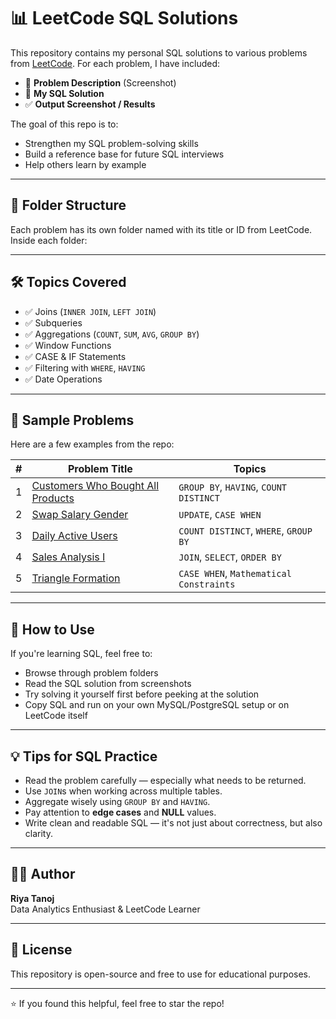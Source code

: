 # 📊 LeetCode SQL Solutions

This repository contains my personal SQL solutions to various problems from [LeetCode](https://leetcode.com/problemset/database/). For each problem, I have included:

- 📝 **Problem Description** (Screenshot)
- 🧠 **My SQL Solution**
- ✅ **Output Screenshot / Results**

The goal of this repo is to:
- Strengthen my SQL problem-solving skills
- Build a reference base for future SQL interviews
- Help others learn by example

---

## 📁 Folder Structure

Each problem has its own folder named with its title or ID from LeetCode. Inside each folder:


---

## 🛠️ Topics Covered

- ✅ Joins (`INNER JOIN`, `LEFT JOIN`)
- ✅ Subqueries
- ✅ Aggregations (`COUNT`, `SUM`, `AVG`, `GROUP BY`)
- ✅ Window Functions
- ✅ CASE & IF Statements
- ✅ Filtering with `WHERE`, `HAVING`
- ✅ Date Operations

---

## 🧠 Sample Problems

Here are a few examples from the repo:

| # | Problem Title | Topics |
|--:|----------------|--------|
| 1 | [Customers Who Bought All Products](https://leetcode.com/problems/customers-who-bought-all-products/) | `GROUP BY`, `HAVING`, `COUNT DISTINCT` |
| 2 | [Swap Salary Gender](https://leetcode.com/problems/swap-salary/) | `UPDATE`, `CASE WHEN` |
| 3 | [Daily Active Users](https://leetcode.com/problems/daily-active-users/) | `COUNT DISTINCT`, `WHERE`, `GROUP BY` |
| 4 | [Sales Analysis I](https://leetcode.com/problems/sales-analysis-i/) | `JOIN`, `SELECT`, `ORDER BY` |
| 5 | [Triangle Formation](https://leetcode.com/problems/triangle-judgement/) | `CASE WHEN`, `Mathematical Constraints` |

---

## 🚀 How to Use

If you're learning SQL, feel free to:
- Browse through problem folders
- Read the SQL solution from screenshots
- Try solving it yourself first before peeking at the solution
- Copy SQL and run on your own MySQL/PostgreSQL setup or on LeetCode itself

---

## 💡 Tips for SQL Practice

- Read the problem carefully — especially what needs to be returned.
- Use `JOIN`s when working across multiple tables.
- Aggregate wisely using `GROUP BY` and `HAVING`.
- Pay attention to **edge cases** and **NULL** values.
- Write clean and readable SQL — it's not just about correctness, but also clarity.

---

## 🧑‍💻 Author

**Riya Tanoj**  
Data Analytics Enthusiast & LeetCode Learner

---

## 📌 License

This repository is open-source and free to use for educational purposes.

---

⭐️ If you found this helpful, feel free to star the repo!

